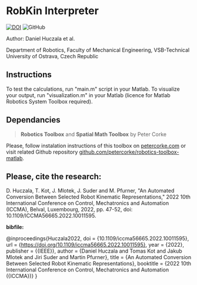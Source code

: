 # RobKin Interpreter

[![DOI](https://img.shields.io/badge/10.1109/ICCMA56665.2022.10011595-green)](https://doi.org/10.1109/ICCMA56665.2022.10011595)
![GitHub](https://img.shields.io/github/license/robot-vsb-cz/initial-estimation)

Author: Daniel Huczala et al.

Department of Robotics, Faculty of Mechanical Engineering, VSB-Technical University of Ostrava, Czech Republic

## Instructions 

To test the calculations, run "main.m" script in your Matlab. To visualize your output, run "visualization.m" in your Matlab (licence for Matlab Robotics System Toolbox required).

## Dependancies
> **Robotics Toolbox** and **Spatial Math Toolbox** by Peter Corke

Please, follow instalation instructions of this toolbox on [petercorke.com](https://petercorke.com/toolboxes/robotics-toolbox/) or visit related Github repository [github.com/petercorke/robotics-toolbox-matlab](https://github.com/petercorke/robotics-toolbox-matlab).

## Please, cite the research:

D. Huczala, T. Kot, J. Mlotek, J. Suder and M. Pfurner, "An Automated Conversion Between Selected Robot Kinematic Representations," 2022 10th International Conference on Control, Mechatronics and Automation (ICCMA), Belval, Luxembourg, 2022, pp. 47-52, doi: 10.1109/ICCMA56665.2022.10011595.

**bibfile:** 

@inproceedings{Huczala2022,
  doi = {10.1109/iccma56665.2022.10011595},
  url = {https://doi.org/10.1109/iccma56665.2022.10011595},
  year = {2022},
  publisher = {{IEEE}},
  author = {Daniel Huczala and Tomas Kot and Jakub Mlotek and Jiri Suder and Martin Pfurner},
  title = {An Automated Conversion Between Selected Robot Kinematic Representations},
  booktitle = {2022 10th International Conference on Control,  Mechatronics and Automation ({ICCMA})}
}
